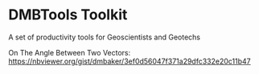 # DMBTools Toolkit
A set of productivity tools for Geoscientists and Geotechs

On The Angle Between Two Vectors:
https://nbviewer.org/gist/dmbaker/3ef0d56047f371a29dfc332e20c11b47
